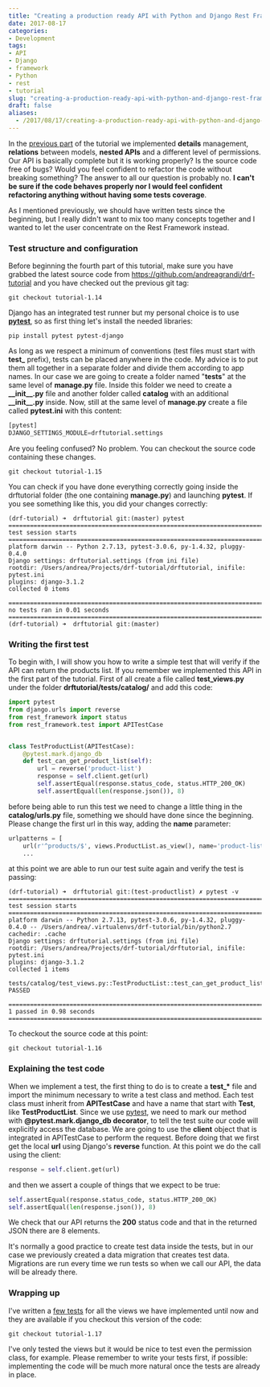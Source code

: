 ```yaml
---
title: "Creating a production ready API with Python and Django Rest Framework – part 4"
date: 2017-08-17
categories: 
- Development
tags: 
- API
- Django
- framework
- Python
- rest
- tutorial
slug: "creating-a-production-ready-api-with-python-and-django-rest-framework-part-4"
draft: false
aliases:
  - /2017/08/17/creating-a-production-ready-api-with-python-and-django-rest-framework-part-4/
---
```


In the [previous
part]({filename}/2017/1-creating-a-production-ready-api-with-python-and-django-rest-framework-part-3.md)
of the tutorial we implemented **details** management, **relations**
between models, **nested APIs** and a different level of permissions.
Our API is basically complete but it is working properly? Is the source
code free of bugs? Would you feel confident to refactor the code without
breaking something? The answer to all our question is probably no. **I
can't be sure if the code behaves properly nor I would feel confident
refactoring anything without having some tests coverage**.

As I mentioned previously, we should have written tests since the
beginning, but I really didn't want to mix too many concepts together
and I wanted to let the user concentrate on the Rest Framework instead.

### Test structure and configuration

Before beginning the fourth part of this tutorial, make sure you have
grabbed the latest source code
from <https://github.com/andreagrandi/drf-tutorial> and you have checked
out the previous git tag:

```shell
git checkout tutorial-1.14
```

Django has an integrated test runner but my personal choice is to use
[**pytest**](https://doc.pytest.org/en/latest/), so as first thing let's
install the needed libraries:

```shell
pip install pytest pytest-django
```

As long as we respect a minimum of conventions (test files must start
with **test\_** prefix), tests can be placed anywhere in the code. My
advice is to put them all together in a separate folder and divide them
according to app names. In our case we are going to create a folder
named "**tests**" at the same level of **manage.py** file. Inside this
folder we need to create a **\_\_init\_\_.py** file and another folder
called **catalog** with an additional **\_\_init\_\_.py** inside. Now,
still at the same level of **manage.py** create a file called
**pytest.ini** with this content:

```python
[pytest]
DJANGO_SETTINGS_MODULE=drftutorial.settings
```

Are you feeling confused? No problem. You can checkout the source code
containing these changes.

```shell
git checkout tutorial-1.15
```

You can check if you have done everything correctly going inside the
drftutorial folder (the one containing **manage.py**) and launching
**pytest**. If you see something like this, you did your changes
correctly:

```shell
(drf-tutorial) ➜  drftutorial git:(master) pytest
============================================================================================================================= test session starts ==============================================================================================================================
platform darwin -- Python 2.7.13, pytest-3.0.6, py-1.4.32, pluggy-0.4.0
Django settings: drftutorial.settings (from ini file)
rootdir: /Users/andrea/Projects/drf-tutorial/drftutorial, inifile: pytest.ini
plugins: django-3.1.2
collected 0 items

========================================================================================================================= no tests ran in 0.01 seconds =========================================================================================================================
(drf-tutorial) ➜  drftutorial git:(master)
```

### Writing the first test

To begin with, I will show you how to write a simple test that will
verify if the API can return the products list. If you remember we
implemented this API in the first part of the tutorial. First of all
create a file called **test\_views.py** under the folder
**drftutorial/tests/catalog/** and add this code:

```python
import pytest
from django.urls import reverse
from rest_framework import status
from rest_framework.test import APITestCase


class TestProductList(APITestCase):
    @pytest.mark.django_db
    def test_can_get_product_list(self):
        url = reverse('product-list')
        response = self.client.get(url)
        self.assertEqual(response.status_code, status.HTTP_200_OK)
        self.assertEqual(len(response.json()), 8)
```

before being able to run this test we need to change a little thing in
the **catalog/urls.py** file, something we should have done since the
beginning. Please change the first url in this way, adding the **name**
parameter:

```python
urlpatterns = [
    url(r'^products/$', views.ProductList.as_view(), name='product-list'),
    ...
```

at this point we are able to run our test suite again and verify the
test is passing:

```shell
(drf-tutorial) ➜  drftutorial git:(test-productlist) ✗ pytest -v
============================================================================================================================= test session starts ==============================================================================================================================
platform darwin -- Python 2.7.13, pytest-3.0.6, py-1.4.32, pluggy-0.4.0 -- /Users/andrea/.virtualenvs/drf-tutorial/bin/python2.7
cachedir: .cache
Django settings: drftutorial.settings (from ini file)
rootdir: /Users/andrea/Projects/drf-tutorial/drftutorial, inifile: pytest.ini
plugins: django-3.1.2
collected 1 items

tests/catalog/test_views.py::TestProductList::test_can_get_product_list PASSED

=========================================================================================================================== 1 passed in 0.98 seconds ===========================================================================================================================
```

To checkout the source code at this point:

```shell
git checkout tutorial-1.16
```

### Explaining the test code

When we implement a test, the first thing to do is to create a
**test\_\*** file and import the minimum necessary to write a test class
and method. Each test class must inherit from **APITestCase** and have a
name that start with **Test**, like **TestProductList**. Since we use
[pytest](https://doc.pytest.org/en/latest/), we need to mark our method
with **@pytest.mark.django\_db decorator**, to tell the test suite our
code will explicitly access the database. We are going to use the **client** object
that is integrated in APITestCase to perform the request. Before doing that we
first get the local **url** using Django's **reverse** function. At this point
we do the call using the client:

```python
response = self.client.get(url)
```

and then we assert a couple of things that we expect to be true:

```python
self.assertEqual(response.status_code, status.HTTP_200_OK)
self.assertEqual(len(response.json()), 8)
```

We check that our API returns the **200** status code and that in the returned
JSON there are 8 elements.

It's normally a good practice to create test data inside the tests, but in our case
we previously created a data migration that creates test data. Migrations are
run every time we run tests so when we call our API, the data will be already there.

### Wrapping up

I've written a [few tests](https://github.com/andreagrandi/drf-tutorial/blob/master/drftutorial/tests/catalog/test_views.py) 
for all the views we have implemented until now and they are available
if you checkout this version of the code:

```shell
git checkout tutorial-1.17
```

I've only tested the views but it would be nice to test even the permission class, for example.
Please remember to write your tests first, if possible: implementing the code will be much more natural
once the tests are already in place.

